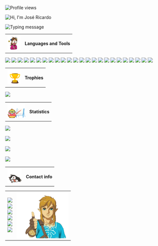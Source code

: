 ![Profile views](https://komarev.com/ghpvc/?username=jr20xx&label=Views&color=cb1f1f&style=flat-square)

![Hi, I'm José Ricardo](https://capsule-render.vercel.app/api?type=waving&color=timeGradient&height=300&section=header&animation=fadeIn&text=Hi,%20I%27m%20José%20Ricardo!&fontSize=70)

![Typing message](https://readme-typing-svg.demolab.com?font=VT323&size=53&pause=1500&color=FF0000&center=true&vCenter=true&width=1200&height=60&separator=%3C&lines=Welcome+to+my+profile!%3CI+use+Arch%2C+BTW+%3CI+love+FOSS!%3CI+love+coding!%3CPlease%2C+star+my+repos+if+you+find+anything+helpful+in+them%3CI+like+stars+very+much!)

<table align="center">
    <tr>
        <td>
            <img height="45px" src="./programming.gif"/>
        </td>
        <td>
            <h4>Languages and Tools</h4>
        </td>
    </tr>
</table>

![](https://img.shields.io/badge/bootstrap_5-7952B3?style=for-the-badge&logo=bootstrap&logoColor=white)
![](https://img.shields.io/badge/css_3-1572B6?style=for-the-badge&logo=css3&logoColor=white)
![](https://img.shields.io/badge/html_5-E34F26?style=for-the-badge&logo=html5&logoColor=white)
![](https://img.shields.io/badge/javascript-F7DF1E?style=for-the-badge&logo=javascript&logoColor=black)
![](https://img.shields.io/badge/jquery-0769AD?style=for-the-badge&logo=jquery&logoColor=white)
![](https://img.shields.io/badge/chromium-4285F4?style=for-the-badge&logo=googlechrome&logoColor=white)
![](https://img.shields.io/badge/php-777BB4?style=for-the-badge&logo=php&logoColor=white)
![](https://img.shields.io/badge/phpmyadmin-6C78AF?style=for-the-badge&logo=phpmyadmin&logoColor=white)
![](https://img.shields.io/badge/mariadb-003545?style=for-the-badge&logo=mariadb&logoColor=white)
![](https://img.shields.io/badge/sqlite-003B57?style=for-the-badge&logo=sqlite&logoColor=white)
![](https://img.shields.io/badge/java-ec2025?style=for-the-badge&logo=openjdk&logoColor=white)
![](https://img.shields.io/badge/gradle-02303A?style=for-the-badge&logo=gradle&logoColor=white)
![](https://img.shields.io/badge/reactivex-B7178C?style=for-the-badge&logo=reactivex&logoColor=white)
![](https://img.shields.io/badge/go-00ADD8?style=for-the-badge&logo=go&logoColor=white)
![](https://img.shields.io/badge/python-3776AB?style=for-the-badge&logo=python&logoColor=white)
![](https://img.shields.io/badge/markdown-000000?style=for-the-badge&logo=markdown&logoColor=white)
![](https://img.shields.io/badge/linux_mint-87CF3E?style=for-the-badge&logo=linuxmint&logoColor=white)
![](https://img.shields.io/badge/debian-A81D33?style=for-the-badge&logo=debian&logoColor=white)
![](https://img.shields.io/badge/arch%20linux-1793d1?style=for-the-badge&logo=archlinux&logoColor=white)
![](https://img.shields.io/badge/github-181717?style=for-the-badge&logo=github&logoColor=white)
![](https://img.shields.io/badge/github_actions-2088FF?style=for-the-badge&logo=githubactions&logoColor=white)
![](https://img.shields.io/badge/vscode-007ACC?style=for-the-badge&logo=visualstudiocode&logoColor=white)
![](https://img.shields.io/badge/android_studio-073042?style=for-the-badge&logo=androidstudio&logoColor=white)
![](https://img.shields.io/badge/material_ui-007FFF?style=for-the-badge&logo=mui&logoColor=white)

<table align="center">
    <tr>
        <td>
            <img height="45px" src="./trophy.gif"/>
        </td>
        <td>
            <h4>Trophies</h4>
        </td>
    </tr>
</table>

![](https://github-profile-trophy.vercel.app/?username=jr20xx&theme=onedark)

<table align="center">
    <tr>
        <td>
            <img height="45px" src="./stats.gif"/>
        </td>
        <td>
            <h4>Statistics</h4>
        </td>
    </tr>
</table>

![](https://github-readme-activity-graph.vercel.app/graph?username=jr20xx&bg_color=282c34&color=ffffff&line=cb1f1f&point=af6464&area=true&hide_border=true)

![](https://github-readme-streak-stats.herokuapp.com/?user=jr20xx&theme=onedark)

![](https://github-readme-stats.vercel.app/api?username=jr20xx&show_icons=true&locale=en&theme=onedark)

![](https://github-readme-stats.vercel.app/api/top-langs?username=jr20xx&show_icons=true&locale=en&layout=compact&theme=onedark)

<table align="center">
    <tr>
        <td>
            <img height="45px" src="./social.gif"/>
        </td>
        <td>
            <h4>Contact info</h4>
        </td>
    </tr>
</table>

<table align="center">
    <tr>
        <td>
            <a href="https://www.sololearn.com/Profile/20282732/?ref=app"> 
                <img src="https://img.shields.io/badge/sololearn-149EF2?style=for-the-badge&logo=sololearn&logoColor=white"/>
            </a>
            <br/>
            <a href="https://stackoverflow.com/users/15796047/"> 
                <img src="https://img.shields.io/badge/stackoverflow-F58025?style=for-the-badge&logo=stackoverflow&logoColor=white"/>
            </a>
            <br/>
            <a href="https://t.me/jr20xx"> 
                <img src="https://img.shields.io/badge/telegram-26A5E4?style=for-the-badge&logo=telegram&logoColor=white"/>
            </a>
            <br/>
            <a href="https://www.facebook.com/jr20xx"> 
                <img src="https://img.shields.io/badge/facebook-1877F2?style=for-the-badge&logo=facebook&logoColor=white"/>
            </a>
            <br/>
            <a href="https://www.instagram.com/jr20nn"> 
                <img src="https://img.shields.io/badge/instagram-E4405F?style=for-the-badge&logo=instagram&logoColor=white"/>
            </a>
            <br/>
            <a href="https://www.threads.net/@jr20nn"> 
                <img src="https://img.shields.io/badge/instagram-E4405F?style=for-the-badge&logo=instagram&logoColor=white"/>
        </td>
        <td>
            <img height="150px" width="167" src="./link.gif"/>
        </td>
    </tr>
</table>